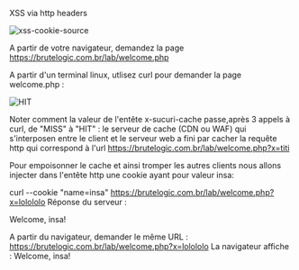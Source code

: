 XSS via http headers

![xss-cookie-source](https://user-images.githubusercontent.com/38082725/236705431-90baee9d-cebc-4f98-9189-60d7c92392b4.png)


A partir de votre navigateur, demandez la page https://brutelogic.com.br/lab/welcome.php

A partir d'un terminal linux, utlisez curl pour demander la page welcome.php :

![HIT](https://user-images.githubusercontent.com/38082725/236705956-567e642d-3d3c-47b6-b04b-9d5d57145ab4.png)

Noter comment la valeur de l'entête x-sucuri-cache passe,après 3 appels à curl, de "MISS" à "HIT" : le serveur de cache (CDN ou WAF) qui s'interposen entre le client et le serveur web a fini par cacher la requête http qui correspond à l'url https://brutelogic.com.br/lab/welcome.php?x=titi

Pour empoisonner le cache et ainsi tromper les autres clients nous allons injecter dans l'entête http une cookie ayant pour valeur insa:

curl --cookie "name=insa" https://brutelogic.com.br/lab/welcome.php?x=lolololo
Réponse du serveur :
<!DOCTYPE html>
<body>
<p>Welcome, insa!</p>
</body>
</html>

A partir du navigateur, demander le même URL : https://brutelogic.com.br/lab/welcome.php?x=lolololo
La navigateur affiche :
Welcome, insa!



